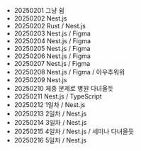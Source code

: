 - 20250201 그냥 쉼
- 20250202 Nest.js
- 20250202 Rust / Nest.js
- 20250203 Nest.js / Figma
- 20250204 Nest.js / Figma
- 20250205 Nest.js / Figma
- 20250206 Nest.js / Figma
- 20250207 Nest.js / Figma
- 20250208 Nest.js / Figma / 아우추워워
- 20250209 Nest.js
- 20250210 체중 문제로 병원 다녀올듯
- 20250211 Nest.js / TypeScript
- 20250212 1일차 / Nest.js
- 20250213 2일차 / Nest.js
- 20250214 3일차 / Nest.js
- 20250215 4일차 / Nest.js / 세미나 다녀올듯
- 20250216 5일차 / Nest.js
